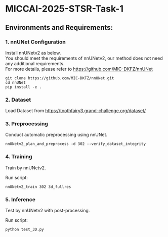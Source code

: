 # MICCAI-2025-STSR-Task-1

## Environments and Requirements:
### 1. nnUNet Configuration
Install nnUNetv2 as below.  
You should meet the requirements of nnUNetv2, our method does not need any additional requirements.  
For more details, please refer to https://github.com/MIC-DKFZ/nnUNet  

```
git clone https://github.com/MIC-DKFZ/nnUNet.git
cd nnUNet
pip install -e .
```
### 2. Dataset

Load Dataset from https://toothfairy3.grand-challenge.org/dataset/

### 3. Preprocessing

Conduct automatic preprocessing using nnUNet.

```
nnUNetv2_plan_and_preprocess -d 302 --verify_dataset_integrity
```


### 4. Training

Train by nnUNetv2. 

Run script:

```
nnUNetv2_train 302 3d_fullres
```


### 5. Inference

Test by nnUNetv2 with post-processing. 

Run script:

```
python test_3D.py
```

